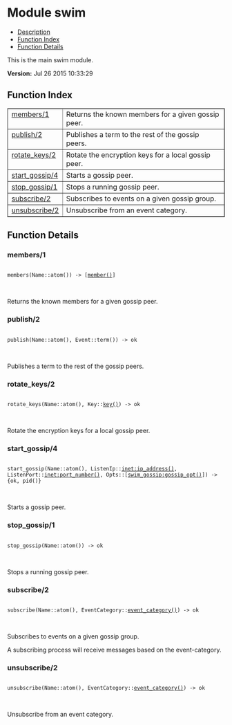 

# Module swim #
* [Description](#description)
* [Function Index](#index)
* [Function Details](#functions)

This is the main swim module.

__Version:__ Jul 26 2015 10:33:29

<a name="index"></a>

## Function Index ##


<table width="100%" border="1" cellspacing="0" cellpadding="2" summary="function index"><tr><td valign="top"><a href="#members-1">members/1</a></td><td>Returns the known members for a given gossip peer.</td></tr><tr><td valign="top"><a href="#publish-2">publish/2</a></td><td>Publishes a term to the rest of the gossip peers.</td></tr><tr><td valign="top"><a href="#rotate_keys-2">rotate_keys/2</a></td><td>Rotate the encryption keys for a local gossip peer.</td></tr><tr><td valign="top"><a href="#start_gossip-4">start_gossip/4</a></td><td>Starts a gossip peer.</td></tr><tr><td valign="top"><a href="#stop_gossip-1">stop_gossip/1</a></td><td>Stops a running gossip peer.</td></tr><tr><td valign="top"><a href="#subscribe-2">subscribe/2</a></td><td>Subscribes to events on a given gossip group.</td></tr><tr><td valign="top"><a href="#unsubscribe-2">unsubscribe/2</a></td><td>Unsubscribe from an event category.</td></tr></table>


<a name="functions"></a>

## Function Details ##

<a name="members-1"></a>

### members/1 ###

<pre><code>
members(Name::atom()) -&gt; [<a href="#type-member">member()</a>]
</code></pre>
<br />

Returns the known members for a given gossip peer.

<a name="publish-2"></a>

### publish/2 ###

<pre><code>
publish(Name::atom(), Event::term()) -&gt; ok
</code></pre>
<br />

Publishes a term to the rest of the gossip peers.

<a name="rotate_keys-2"></a>

### rotate_keys/2 ###

<pre><code>
rotate_keys(Name::atom(), Key::<a href="#type-key">key()</a>) -&gt; ok
</code></pre>
<br />

Rotate the encryption keys for a local gossip peer.

<a name="start_gossip-4"></a>

### start_gossip/4 ###

<pre><code>
start_gossip(Name::atom(), ListenIp::<a href="inet.md#type-ip_address">inet:ip_address()</a>, ListenPort::<a href="inet.md#type-port_number">inet:port_number()</a>, Opts::[<a href="swim_gossip.md#type-gossip_opt">swim_gossip:gossip_opt()</a>]) -&gt; {ok, pid()}
</code></pre>
<br />

Starts a gossip peer.

<a name="stop_gossip-1"></a>

### stop_gossip/1 ###

<pre><code>
stop_gossip(Name::atom()) -&gt; ok
</code></pre>
<br />

Stops a running gossip peer.

<a name="subscribe-2"></a>

### subscribe/2 ###

<pre><code>
subscribe(Name::atom(), EventCategory::<a href="#type-event_category">event_category()</a>) -&gt; ok
</code></pre>
<br />

Subscribes to events on a given gossip group.

A subscribing process will receive messages based on the event-category.

<a name="unsubscribe-2"></a>

### unsubscribe/2 ###

<pre><code>
unsubscribe(Name::atom(), EventCategory::<a href="#type-event_category">event_category()</a>) -&gt; ok
</code></pre>
<br />

Unsubscribe from an event category.

